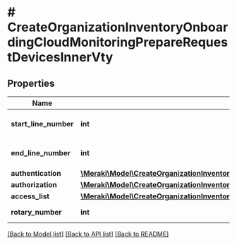 # # CreateOrganizationInventoryOnboardingCloudMonitoringPrepareRequestDevicesInnerVty

## Properties

Name | Type | Description | Notes
------------ | ------------- | ------------- | -------------
**start_line_number** | **int** | Starting line VTY number | [optional]
**end_line_number** | **int** | Ending line VTY number | [optional]
**authentication** | [**\Meraki\Model\CreateOrganizationInventoryOnboardingCloudMonitoringPrepareRequestDevicesInnerVtyAuthentication**](CreateOrganizationInventoryOnboardingCloudMonitoringPrepareRequestDevicesInnerVtyAuthentication.md) |  | [optional]
**authorization** | [**\Meraki\Model\CreateOrganizationInventoryOnboardingCloudMonitoringPrepareRequestDevicesInnerVtyAuthorization**](CreateOrganizationInventoryOnboardingCloudMonitoringPrepareRequestDevicesInnerVtyAuthorization.md) |  | [optional]
**access_list** | [**\Meraki\Model\CreateOrganizationInventoryOnboardingCloudMonitoringPrepareRequestDevicesInnerVtyAccessList**](CreateOrganizationInventoryOnboardingCloudMonitoringPrepareRequestDevicesInnerVtyAccessList.md) |  | [optional]
**rotary_number** | **int** | SSH rotary number | [optional]

[[Back to Model list]](../../README.md#models) [[Back to API list]](../../README.md#endpoints) [[Back to README]](../../README.md)
